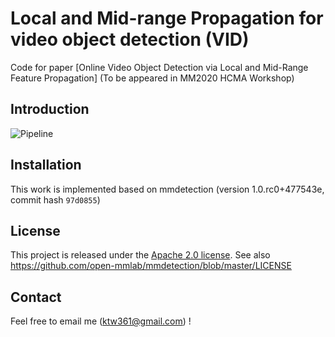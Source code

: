 
# Local and Mid-range Propagation for video object detection (VID)

Code for paper [Online Video Object Detection via Local and Mid-Range Feature Propagation] (To be appeared in MM2020 HCMA Workshop)

## Introduction

![Pipeline](https://user-images.githubusercontent.com/23008175/90168988-89058d80-ddd0-11ea-8f7b-c2c669d1f6cf.png)

## Installation

This work is implemented based on mmdetection (version 1.0.rc0+477543e, commit hash `97d0855`)

## License

This project is released under the [Apache 2.0 license](LICENSE).
See also https://github.com/open-mmlab/mmdetection/blob/master/LICENSE

## Contact

Feel free to email me (ktw361@gmail.com) !
